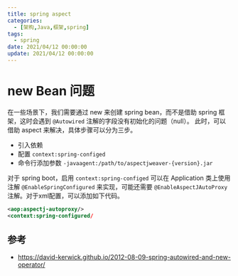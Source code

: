 ```yaml
---
title: spring aspect 
categories: 
  - [架构,Java,框架,spring]
tags:
  - spring
date: 2021/04/12 00:00:00
update: 2021/04/12 00:00:00
---
```


# new Bean 问题

在一些场景下，我们需要通过 new 来创建 spring bean，而不是借助 spring 框架，这时会遇到 `@Autowired` 注解的字段没有初始化的问题（null）。 此时，可以借助 aspect 来解决，具体步骤可以分为三步。

- 引入依赖
- 配置 `context:spring-configed`
- 命令行添加参数 `-javaagent:/path/to/aspectjweaver-{version}.jar`

对于 spring boot，启用 `context:spring-configed` 可以在 Application 类上使用注解 `@EnableSpringConfigured` 来实现，可能还需要 `@EnableAspectJAutoProxy` 注解。对于xml配置，可以添加如下代码。

```xml
<aop:aspectj-autoproxy/>
<context:spring-configured/
```

## 参考

- https://david-kerwick.github.io/2012-08-09-spring-autowired-and-new-operator/